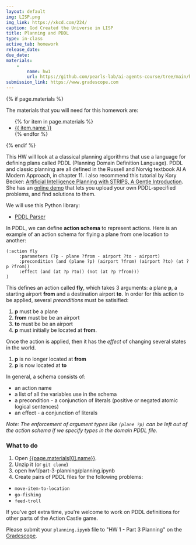 ```yaml
---
layout: default
img: LISP.png
img_link: https://xkcd.com/224/
caption: God Created the Universe in LISP 
title: Planning and PDDL
type: in-class
active_tab: homework
release_date:
due_date:
materials:
    - 
        name: hw1
        url: https://github.com/pearls-lab/ai-agents-course/tree/main/homeworks/hw1
submission_link: https://www.gradescope.com
---
```


{% if page.materials %}
<div class="alert alert-info">
The materials that you will need for this homework are:
<ul>
{% for item in page.materials %}
<li><a href="{{item.url}}">{{ item.name }}</a></li>
{% endfor %}
</ul>
</div>
{% endif %}

This HW will look at a classical planning algorithms that use a language for defining plans called PDDL (Planning Domain Definition Language).  PDDL and classic planning are all defined in the Russell and Norvig textbook AI A Modern Approach, in chapter 11.  I also recommend this tutorial by Kory Becker: [Artificial Intelligence Planning with STRIPS, A Gentle Introduction](http://www.primaryobjects.com/2015/11/06/artificial-intelligence-planning-with-strips-a-gentle-introduction/).  She has an [online demo](https://stripsfiddle.herokuapp.com) that lets you upload your own PDDL-specified problems, and find solutions to them.  


We will use this Python library:
* [PDDL Parser](https://github.com/pucrs-automated-planning/pddl-parser)

In PDDL, we can define **action schema** to represent actions.  Here is an example of an action schema for flying a plane from one location to another: 
```
(:action fly
     :parameters (?p - plane ?from - airport ?to - airport)
     :precondition (and (plane ?p) (airport ?from) (airport ?to) (at ?p ?from))
     :effect (and (at ?p ?to)) (not (at ?p ?from)))
)
```

This defines an action called **fly**, which takes 3 arguments: a plane **p**, a starting airport **from** and a destination airport **to**.  In order for this action to be applied, several *preonditions* must be satisified:
1. **p** must be a plane
2. **from** must be be an airport
3. **to** must be be an airport
4. **p** must initially be located at **from**.



Once the action is applied, then it has the *effect* of changing several states in the world.
1. **p** is no longer located at **from** 
1. **p** is now located at **to** 

In general, a schema consists of:
* an action name
* a list of all the variables use in the schema
* a precondition - a conjunction of literals (positive or negated atomic logical sentences)
* an effect - a conjunction of literals

_Note: The enforcement of argument types like `(plane ?p)` can be left out of the action schema if we specify types in the domain PDDL file._


### What to do 

1. Open [{{page.materials[0].name}}]({{page.materials[0].url}}).
2. Unzip it (or `git clone`)
3. open hw1/part-3-planning/planning.ipynb
4. Create pairs of PDDL files for the following problems:
* `move-item-to-location`
* `go-fishing`
* `feed-troll`

If you've got extra time, you're welcome to work on PDDL definitions for other parts of the Action Castle game.

Please submit your `planning.ipynb` file to "HW 1 - Part 3 Planning" on the [Gradescope]({{page.submission_link}}). 
